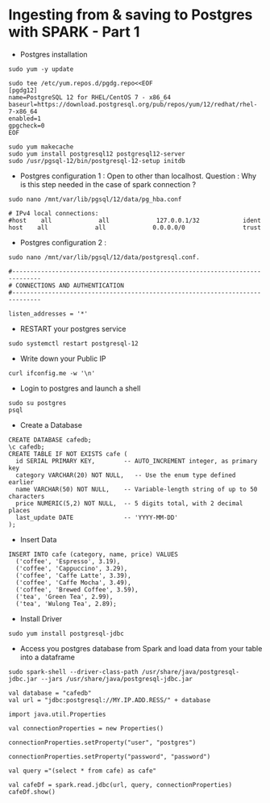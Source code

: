 # Ingesting from & saving to Postgres with SPARK - Part 1

- Postgres installation

`````
sudo yum -y update
`````

`````
sudo tee /etc/yum.repos.d/pgdg.repo<<EOF
[pgdg12]
name=PostgreSQL 12 for RHEL/CentOS 7 - x86_64
baseurl=https://download.postgresql.org/pub/repos/yum/12/redhat/rhel-7-x86_64
enabled=1
gpgcheck=0
EOF
`````

`````
sudo yum makecache
sudo yum install postgresql12 postgresql12-server
sudo /usr/pgsql-12/bin/postgresql-12-setup initdb
`````

- Postgres configuration 1 : Open to other than localhost. 
  Question : Why is this step needed in the case of spark connection ?
  
`````
sudo nano /mnt/var/lib/pgsql/12/data/pg_hba.conf

# IPv4 local connections:
#host    all             all             127.0.0.1/32            ident
host    all             all             0.0.0.0/0                trust
`````

- Postgres configuration 2 : 

`````
sudo nano /mnt/var/lib/pgsql/12/data/postgresql.conf. 

#------------------------------------------------------------------------------
# CONNECTIONS AND AUTHENTICATION
#------------------------------------------------------------------------------

listen_addresses = '*'
`````

- RESTART your postgres service 

````
sudo systemctl restart postgresql-12
````

- Write down your Public IP 

`````
curl ifconfig.me -w '\n'
`````

- Login to postgres and launch a shell

`````
sudo su postgres
psql
`````

- Create a Database

`````
CREATE DATABASE cafedb;
\c cafedb;
CREATE TABLE IF NOT EXISTS cafe (
  id SERIAL PRIMARY KEY,        -- AUTO_INCREMENT integer, as primary key
  category VARCHAR(20) NOT NULL,   -- Use the enum type defined earlier
  name VARCHAR(50) NOT NULL,    -- Variable-length string of up to 50 characters
  price NUMERIC(5,2) NOT NULL,  -- 5 digits total, with 2 decimal places
  last_update DATE              -- 'YYYY-MM-DD'
);
`````

- Insert Data

`````
INSERT INTO cafe (category, name, price) VALUES
  ('coffee', 'Espresso', 3.19),
  ('coffee', 'Cappuccino', 3.29),
  ('coffee', 'Caffe Latte', 3.39),
  ('coffee', 'Caffe Mocha', 3.49),
  ('coffee', 'Brewed Coffee', 3.59),
  ('tea', 'Green Tea', 2.99),
  ('tea', 'Wulong Tea', 2.89);
`````

- Install Driver 

```
sudo yum install postgresql-jdbc
```
- Access you postgres database from Spark and load data from your table into a dataframe

````
sudo spark-shell --driver-class-path /usr/share/java/postgresql-jdbc.jar --jars /usr/share/java/postgresql-jdbc.jar

val database = "cafedb"
val url = "jdbc:postgresql://MY.IP.ADD.RESS/" + database

import java.util.Properties

val connectionProperties = new Properties()

connectionProperties.setProperty("user", "postgres")

connectionProperties.setProperty("password", "password")

val query ="(select * from cafe) as cafe"

val cafeDf = spark.read.jdbc(url, query, connectionProperties)
cafeDf.show()
````


